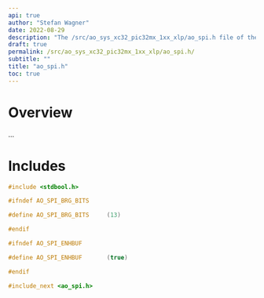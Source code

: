 ```yaml
---
api: true
author: "Stefan Wagner"
date: 2022-08-29
description: "The /src/ao_sys_xc32_pic32mx_1xx_xlp/ao_spi.h file of the ao real-time operating system."
draft: true
permalink: /src/ao_sys_xc32_pic32mx_1xx_xlp/ao_spi.h/ 
subtitle: ""
title: "ao_spi.h"
toc: true
---
```


# Overview

...

# Includes

```c
#include <stdbool.h>

#ifndef AO_SPI_BRG_BITS

#define AO_SPI_BRG_BITS     (13)

#endif

#ifndef AO_SPI_ENHBUF

#define AO_SPI_ENHBUF       (true)

#endif

#include_next <ao_spi.h>

```
